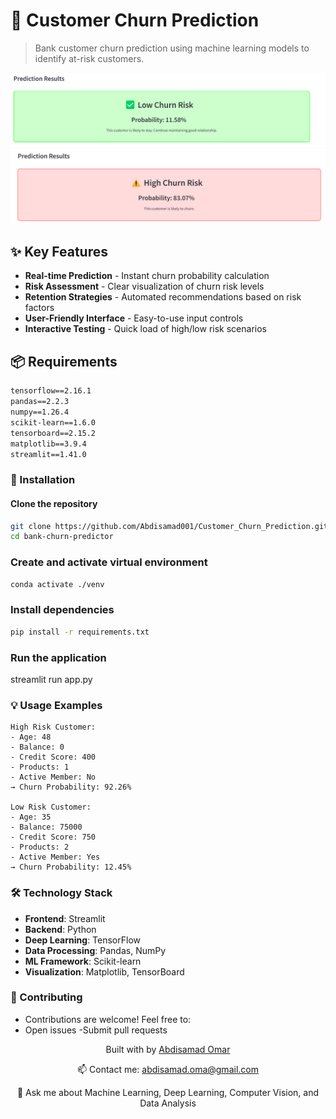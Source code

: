 # 🏦 Customer Churn Prediction

> Bank customer churn prediction using machine learning models to identify at-risk customers.

<div align="center">
  <img src="./asset/Dashboard Preview 1.png" alt="Dashboard Preview 1" width="800"/>
  <br/>
  <img src="./asset/Dashboard Preview 2.png" alt="Dashboard Preview 2" width="800"/>
</div>

## ✨ Key Features

-  **Real-time Prediction** - Instant churn probability calculation
-  **Risk Assessment** - Clear visualization of churn risk levels 
-  **Retention Strategies** - Automated recommendations based on risk factors
-  **User-Friendly Interface** - Easy-to-use input controls
-  **Interactive Testing** - Quick load of high/low risk scenarios

## 📦 Requirements

```txt
tensorflow==2.16.1
pandas==2.2.3
numpy==1.26.4
scikit-learn==1.6.0
tensorboard==2.15.2
matplotlib==3.9.4
streamlit==1.41.0
```
### 🚀 Installation
#### Clone the repository
```bash
git clone https://github.com/Abdisamad001/Customer_Churn_Prediction.git
cd bank-churn-predictor
```

### Create and activate virtual environment
```bash
conda activate ./venv
```

### Install dependencies
```bash
pip install -r requirements.txt
```

### Run the application
streamlit run app.py

### 💡 Usage Examples
```text
High Risk Customer:
- Age: 48
- Balance: 0
- Credit Score: 400
- Products: 1
- Active Member: No
→ Churn Probability: 92.26%

Low Risk Customer:
- Age: 35
- Balance: 75000
- Credit Score: 750
- Products: 2
- Active Member: Yes
→ Churn Probability: 12.45%
```

### 🛠️ Technology Stack
- **Frontend**: Streamlit
- **Backend**: Python
- **Deep Learning**: TensorFlow
- **Data Processing**: Pandas, NumPy
- **ML Framework**: Scikit-learn
- **Visualization**: Matplotlib, TensorBoard


### 🤝 Contributing
- Contributions are welcome! Feel free to:
- Open issues
-Submit pull requests



<div align="center">
<p>Built with by <a href="https://github.com/Abdisamad001">Abdisamad Omar</a></p>
<p>📫 Contact me: <a href="mailto:abdisamad.oma@gmail.com">abdisamad.oma@gmail.com</a></p>
<p>💬 Ask me about Machine Learning, Deep Learning, Computer Vision, and Data Analysis</p>
</div>
